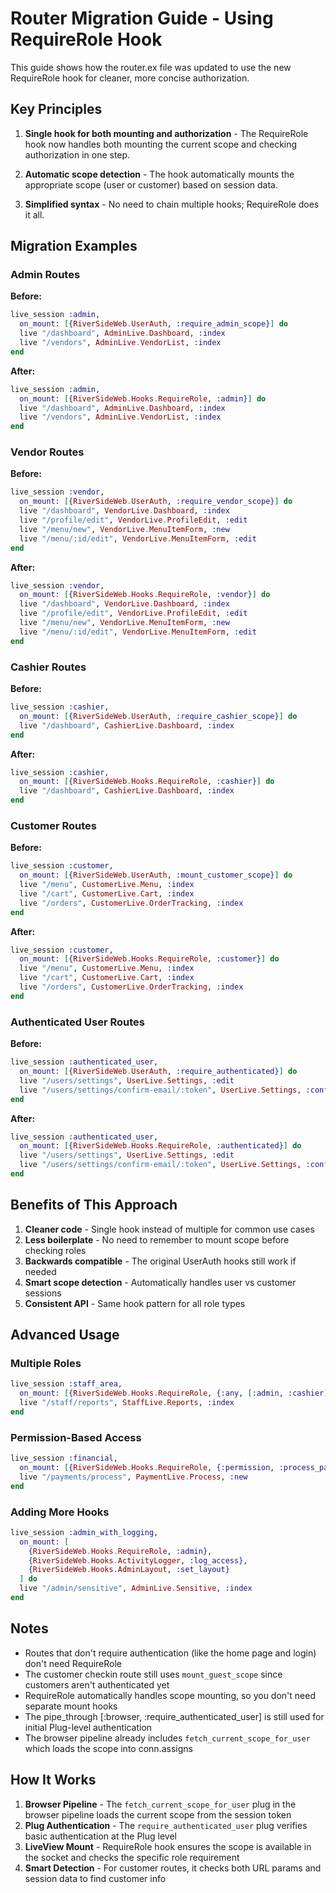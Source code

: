 # Router Migration Guide - Using RequireRole Hook

This guide shows how the router.ex file was updated to use the new RequireRole hook for cleaner, more concise authorization.

## Key Principles

1. **Single hook for both mounting and authorization** - The RequireRole hook now handles both mounting the current scope and checking authorization in one step.

2. **Automatic scope detection** - The hook automatically mounts the appropriate scope (user or customer) based on session data.

3. **Simplified syntax** - No need to chain multiple hooks; RequireRole does it all.

## Migration Examples

### Admin Routes

**Before:**
```elixir
live_session :admin,
  on_mount: [{RiverSideWeb.UserAuth, :require_admin_scope}] do
  live "/dashboard", AdminLive.Dashboard, :index
  live "/vendors", AdminLive.VendorList, :index
end
```

**After:**
```elixir
live_session :admin,
  on_mount: [{RiverSideWeb.Hooks.RequireRole, :admin}] do
  live "/dashboard", AdminLive.Dashboard, :index
  live "/vendors", AdminLive.VendorList, :index
end
```

### Vendor Routes

**Before:**
```elixir
live_session :vendor,
  on_mount: [{RiverSideWeb.UserAuth, :require_vendor_scope}] do
  live "/dashboard", VendorLive.Dashboard, :index
  live "/profile/edit", VendorLive.ProfileEdit, :edit
  live "/menu/new", VendorLive.MenuItemForm, :new
  live "/menu/:id/edit", VendorLive.MenuItemForm, :edit
end
```

**After:**
```elixir
live_session :vendor,
  on_mount: [{RiverSideWeb.Hooks.RequireRole, :vendor}] do
  live "/dashboard", VendorLive.Dashboard, :index
  live "/profile/edit", VendorLive.ProfileEdit, :edit
  live "/menu/new", VendorLive.MenuItemForm, :new
  live "/menu/:id/edit", VendorLive.MenuItemForm, :edit
end
```

### Cashier Routes

**Before:**
```elixir
live_session :cashier,
  on_mount: [{RiverSideWeb.UserAuth, :require_cashier_scope}] do
  live "/dashboard", CashierLive.Dashboard, :index
end
```

**After:**
```elixir
live_session :cashier,
  on_mount: [{RiverSideWeb.Hooks.RequireRole, :cashier}] do
  live "/dashboard", CashierLive.Dashboard, :index
end
```

### Customer Routes

**Before:**
```elixir
live_session :customer,
  on_mount: [{RiverSideWeb.UserAuth, :mount_customer_scope}] do
  live "/menu", CustomerLive.Menu, :index
  live "/cart", CustomerLive.Cart, :index
  live "/orders", CustomerLive.OrderTracking, :index
end
```

**After:**
```elixir
live_session :customer,
  on_mount: [{RiverSideWeb.Hooks.RequireRole, :customer}] do
  live "/menu", CustomerLive.Menu, :index
  live "/cart", CustomerLive.Cart, :index
  live "/orders", CustomerLive.OrderTracking, :index
end
```

### Authenticated User Routes

**Before:**
```elixir
live_session :authenticated_user,
  on_mount: [{RiverSideWeb.UserAuth, :require_authenticated}] do
  live "/users/settings", UserLive.Settings, :edit
  live "/users/settings/confirm-email/:token", UserLive.Settings, :confirm_email
end
```

**After:**
```elixir
live_session :authenticated_user,
  on_mount: [{RiverSideWeb.Hooks.RequireRole, :authenticated}] do
  live "/users/settings", UserLive.Settings, :edit
  live "/users/settings/confirm-email/:token", UserLive.Settings, :confirm_email
end
```

## Benefits of This Approach

1. **Cleaner code** - Single hook instead of multiple for common use cases
2. **Less boilerplate** - No need to remember to mount scope before checking roles
3. **Backwards compatible** - The original UserAuth hooks still work if needed
4. **Smart scope detection** - Automatically handles user vs customer sessions
5. **Consistent API** - Same hook pattern for all role types

## Advanced Usage

### Multiple Roles

```elixir
live_session :staff_area,
  on_mount: [{RiverSideWeb.Hooks.RequireRole, {:any, [:admin, :cashier]}}] do
  live "/staff/reports", StaffLive.Reports, :index
end
```

### Permission-Based Access

```elixir
live_session :financial,
  on_mount: [{RiverSideWeb.Hooks.RequireRole, {:permission, :process_payments}}] do
  live "/payments/process", PaymentLive.Process, :new
end
```

### Adding More Hooks

```elixir
live_session :admin_with_logging,
  on_mount: [
    {RiverSideWeb.Hooks.RequireRole, :admin},
    {RiverSideWeb.Hooks.ActivityLogger, :log_access},
    {RiverSideWeb.Hooks.AdminLayout, :set_layout}
  ] do
  live "/admin/sensitive", AdminLive.Sensitive, :index
end
```

## Notes

- Routes that don't require authentication (like the home page and login) don't need RequireRole
- The customer checkin route still uses `mount_guest_scope` since customers aren't authenticated yet
- RequireRole automatically handles scope mounting, so you don't need separate mount hooks
- The pipe_through [:browser, :require_authenticated_user] is still used for initial Plug-level authentication
- The browser pipeline already includes `fetch_current_scope_for_user` which loads the scope into conn.assigns

## How It Works

1. **Browser Pipeline** - The `fetch_current_scope_for_user` plug in the browser pipeline loads the current scope from the session token
2. **Plug Authentication** - The `require_authenticated_user` plug verifies basic authentication at the Plug level
3. **LiveView Mount** - RequireRole hook ensures the scope is available in the socket and checks the specific role requirement
4. **Smart Detection** - For customer routes, it checks both URL params and session data to find customer info